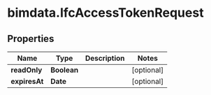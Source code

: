 # bimdata.IfcAccessTokenRequest

## Properties

Name | Type | Description | Notes
------------ | ------------- | ------------- | -------------
**readOnly** | **Boolean** |  | [optional] 
**expiresAt** | **Date** |  | [optional] 


